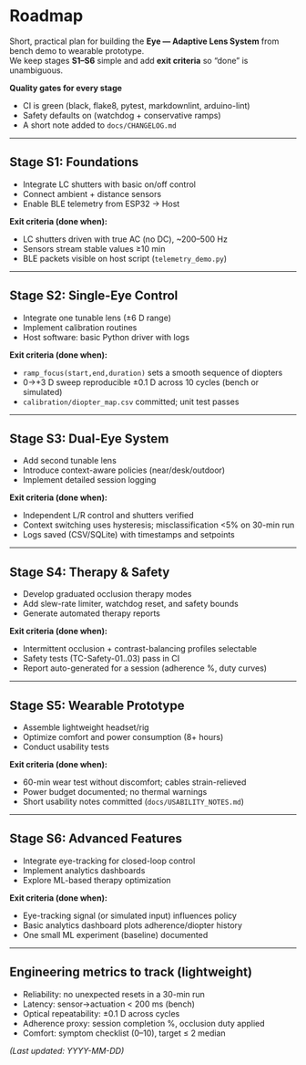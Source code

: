 # Roadmap

Short, practical plan for building the **Eye — Adaptive Lens System** from bench demo to wearable prototype.  
We keep stages **S1–S6** simple and add **exit criteria** so “done” is unambiguous.

**Quality gates for every stage**
- CI is green (black, flake8, pytest, markdownlint, arduino-lint)
- Safety defaults on (watchdog + conservative ramps)
- A short note added to `docs/CHANGELOG.md`

---

## Stage S1: Foundations
- Integrate LC shutters with basic on/off control
- Connect ambient + distance sensors
- Enable BLE telemetry from ESP32 → Host

**Exit criteria (done when):**
- LC shutters driven with true AC (no DC), ~200–500 Hz
- Sensors stream stable values ≥10 min
- BLE packets visible on host script (`telemetry_demo.py`)

---

## Stage S2: Single-Eye Control
- Integrate one tunable lens (±6 D range)
- Implement calibration routines
- Host software: basic Python driver with logs

**Exit criteria (done when):**
- `ramp_focus(start,end,duration)` sets a smooth sequence of diopters
- 0→+3 D sweep reproducible ±0.1 D across 10 cycles (bench or simulated)
- `calibration/diopter_map.csv` committed; unit test passes

---

## Stage S3: Dual-Eye System
- Add second tunable lens
- Introduce context-aware policies (near/desk/outdoor)
- Implement detailed session logging

**Exit criteria (done when):**
- Independent L/R control and shutters verified
- Context switching uses hysteresis; misclassification <5% on 30-min run
- Logs saved (CSV/SQLite) with timestamps and setpoints

---

## Stage S4: Therapy & Safety
- Develop graduated occlusion therapy modes
- Add slew-rate limiter, watchdog reset, and safety bounds
- Generate automated therapy reports

**Exit criteria (done when):**
- Intermittent occlusion + contrast-balancing profiles selectable
- Safety tests (TC-Safety-01..03) pass in CI
- Report auto-generated for a session (adherence %, duty curves)

---

## Stage S5: Wearable Prototype
- Assemble lightweight headset/rig
- Optimize comfort and power consumption (8+ hours)
- Conduct usability tests

**Exit criteria (done when):**
- 60-min wear test without discomfort; cables strain-relieved
- Power budget documented; no thermal warnings
- Short usability notes committed (`docs/USABILITY_NOTES.md`)

---

## Stage S6: Advanced Features
- Integrate eye-tracking for closed-loop control
- Implement analytics dashboards
- Explore ML-based therapy optimization

**Exit criteria (done when):**
- Eye-tracking signal (or simulated input) influences policy
- Basic analytics dashboard plots adherence/diopter history
- One small ML experiment (baseline) documented

---

## Engineering metrics to track (lightweight)
- Reliability: no unexpected resets in a 30-min run
- Latency: sensor→actuation < 200 ms (bench)
- Optical repeatability: ±0.1 D across cycles
- Adherence proxy: session completion %, occlusion duty applied
- Comfort: symptom checklist (0–10), target ≤ 2 median

_(Last updated: YYYY-MM-DD)_
